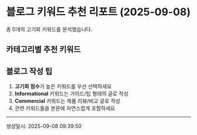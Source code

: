 
# 블로그 키워드 추천 리포트 (2025-09-08)

총 0개의 고기회 키워드를 분석했습니다.

## 카테고리별 추천 키워드


## 블로그 작성 팁

1. **고기회 점수**가 높은 키워드를 우선 선택하세요
2. **Informational** 키워드는 가이드/팁 형태의 글로 작성
3. **Commercial** 키워드는 제품 리뷰/비교 글로 작성
4. 관련 키워드들을 본문에 자연스럽게 포함하세요

---
생성일시: 2025-09-08 09:39:50
